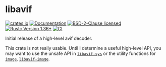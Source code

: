 # libavif

[![crates.io](https://img.shields.io/crates/v/libavif.svg)](https://crates.io/crates/libavif)
[![Documentation](https://docs.rs/libavif/badge.svg)](https://docs.rs/libavif)
[![BSD-2-Clause licensed](https://img.shields.io/crates/l/libavif.svg)](LICENSE)
[![Rustc Version 1.36+](https://img.shields.io/badge/rustc-1.36+-lightgray.svg)](https://blog.rust-lang.org/2019/07/04/Rust-1.36.0.html)
[![CI](https://github.com/njaard/libavif/workflows/CI/badge.svg)](https://github.com/njaard/libavif/actions?query=workflow%3ACI)

Initial release of a high-level avif decoder.

This crate is not really usable. Until I determine
a useful high-level API, you may want to use the unsafe
API in [`libavif-sys`](https://crates.io/crates/libavif-sys)
or the utility functions for [`image`](https://crates.io/crates/image),
[`libavif-image`](https://crates.io/crates/libavif-image).


